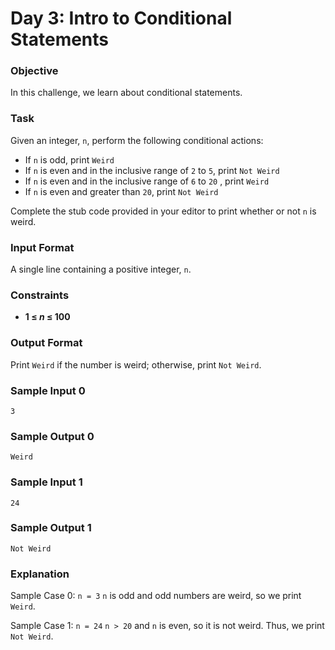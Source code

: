 # Day 3: Intro to Conditional Statements

### Objective
In this challenge, we learn about conditional statements. 

### Task
Given an integer, `n`, perform the following conditional actions:

- If `n` is odd, print `Weird`
- If `n` is even and in the inclusive range of `2` to `5`, print `Not Weird`
- If `n` is even and in the inclusive range of `6` to `20` , print `Weird`
- If `n` is even and greater than `20`, print `Not Weird`

Complete the stub code provided in your editor to print whether or not `n` is weird.

### Input Format

A single line containing a positive integer, `n`.

### Constraints
- **1 ≤ *n* ≤ 100** 

### Output Format

Print `Weird` if the number is weird; otherwise, print `Not Weird`.

### Sample Input 0
```
3
```

### Sample Output 0
```
Weird
```

### Sample Input 1
```
24
```

### Sample Output 1
```
Not Weird
```

### Explanation

Sample Case 0: `n = 3`
 `n` is odd and odd numbers are weird, so we print `Weird`.

Sample Case 1: `n = 24`
`n > 20` and `n` is even, so it is not weird. Thus, we print `Not Weird`.
